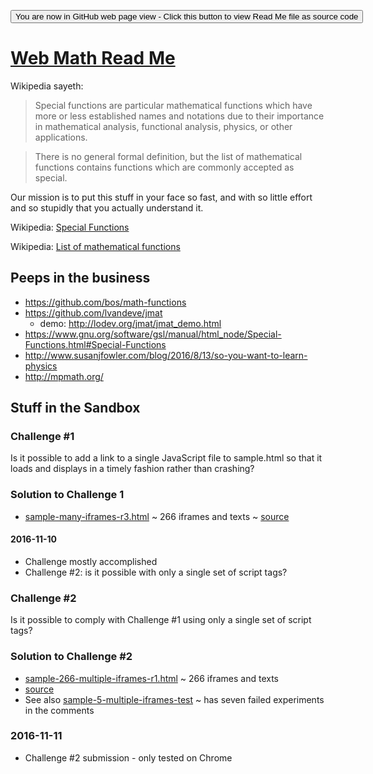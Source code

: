 <span style=display:none; >[You are now in GitHub source code view - click this link to view Read Me file as a web page]( https://webmath.github.io/index.html "View file as a web page." ) </span>
<div><input type=button onclick=window.location.href='https://github.com/webMath/webmath.github.io'; value='You are now in GitHub web page view - Click this button to view Read Me file as source code' ></div>


[Web Math Read Me]( index.html#readme.md )
===

Wikipedia sayeth:

> Special functions are particular mathematical functions which have more or less established names and notations due to their importance in mathematical analysis, functional analysis, physics, or other applications.

> There is no general formal definition, but the list of mathematical functions contains functions which are commonly accepted as special.

Our mission is to put this stuff in your face so fast, and with so little effort and so stupidly that you actually understand it.


Wikipedia: [Special Functions]( https://en.wikipedia.org/wiki/Special_functions )

Wikipedia: [List of mathematical functions]( https://en.wikipedia.org/wiki/List_of_mathematical_functions )

## Peeps in the business

* https://github.com/bos/math-functions
* https://github.com/lvandeve/jmat
	* demo: http://lodev.org/jmat/jmat_demo.html
* https://www.gnu.org/software/gsl/manual/html_node/Special-Functions.html#Special-Functions
* http://www.susanjfowler.com/blog/2016/8/13/so-you-want-to-learn-physics
* http://mpmath.org/

## Stuff in the Sandbox
<!--
* [sample.html]( https://webmath.github.io/sandbox/sample.html ) ~ 266 iframes and texts ~ crashes ~ [source]( https://github.com/webMath/webmath.github.io/blob/master/sandbox/sample.html )
* [sample-5-only.html]( https://webmath.github.io/sandbox/sample-5-only.html ) ~ 5 iframes and texts ~ [source]( https://github.com/webMath/webmath.github.io/blob/master/sandbox/sample-5-only.html )
* [build-sample-files-iframes-text-r1.html]( https://webmath.github.io/sandbox/build-sample-files-iframes-text-r1.html )
-->

### Challenge #1

Is it possible to add a link to a single JavaScript file to sample.html so that it loads and displays in a timely fashion rather than crashing?

### Solution to Challenge 1

* [sample-many-iframes-r3.html]( https://webmath.github.io/sandbox/multiple-iframes/sample-many-iframes-r3.html ) ~ 266 iframes and texts ~ [source]( https://github.com/webMath/webmath.github.io/blob/master/sandbox/ )


#### 2016-11-10

* Challenge mostly accomplished
* Challenge #2: is it possible with only a single set of script tags?

### Challenge #2

Is it possible to comply with Challenge #1 using only a single set of script tags?

### Solution to Challenge #2

* [sample-266-multiple-iframes-r1.html]( https://webmath.github.io/sandbox/multiple-iframes/sample-266-multiple-iframes-r1.html ) ~ 266 iframes and texts
* [source]( https://github.com/webMath/webmath.github.io/blob/master/sandbox/ )
* See also [sample-5-multiple-iframes-test]( https://webmath.github.io/sandbox/multiple-iframes/sample-5-multiple-iframes-test2.html ) ~ has seven failed experiments in the comments

### 2016-11-11

* Challenge #2 submission - only tested on Chrome
